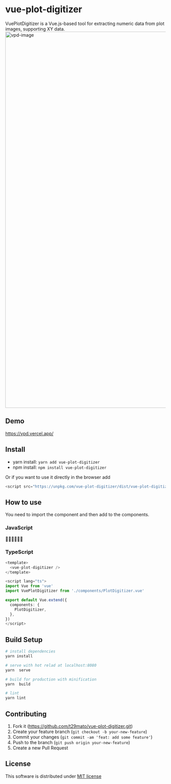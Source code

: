 # vue-plot-digitizer

VuePlotDigitizer is a Vue.js-based tool for extracting numeric data from plot images, supporting XY data.
<img width="1180" alt="vpd-image" src="https://user-images.githubusercontent.com/30012556/136004973-33c3bf15-51ae-40f8-a598-c39209886988.png">

## Demo
https://vpd.vercel.app/

## Install

- yarn install: `yarn add vue-plot-digitizer`
- npm install: `npm install vue-plot-digitizer`

Or if you want to use it directly in the browser add
``` js
<script src="https://unpkg.com/vue-plot-digitizer/dist/vue-plot-digitizer.min.js"></script>
```

## How to use
You need to import the component and then add to the components.

### JavaScript

👷‍♂️👷‍♂️👷‍♂️

### TypeScript

``` TypeScript
<template>
  <vue-plot-digitizer />
</template>

<script lang="ts">
import Vue from 'vue'
import VuePlotDigitizer from './components/PlotDigitizer.vue'

export default Vue.extend({
  components: {
    PlotDigitizer,
  },
})
</script>

```

## Build Setup

``` sh
# install dependencies
yarn install

# serve with hot relad at localhost:8080
yarn  serve

# build for production with minification
yarn  build

# lint
yarn lint
```

## Contributing
1. Fork it (https://github.com/t29mato/vue-plot-digitizer.git)
2. Create your feature branch (`git checkout -b your-new-feature`)
3. Commit your changes (`git commit -am 'feat: add some feature'`)
4. Push to the branch (`git push origin your-new-feature`)
5. Create a new Pull Request

## License
This software is distributed under [MIT license](https://raw.githubusercontent.com/t29mato/vue-plot-digitizer/main/LICENSE.txt)

